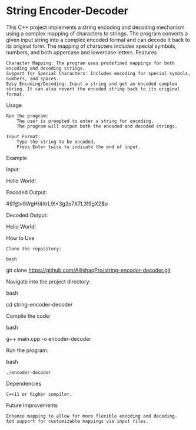 # String Encoder-Decoder

This C++ project implements a string encoding and decoding mechanism using a complex mapping of characters to strings. The program converts a given input string into a complex encoded format and can decode it back to its original form. The mapping of characters includes special symbols, numbers, and both uppercase and lowercase letters.
Features

    Character Mapping: The program uses predefined mappings for both encoding and decoding strings.
    Support for Special Characters: Includes encoding for special symbols, numbers, and spaces.
    Easy Encoding/Decoding: Input a string and get an encoded complex string. It can also revert the encoded string back to its original format.

Usage

    Run the program:
        The user is prompted to enter a string for encoding.
        The program will output both the encoded and decoded strings.

    Input Format:
        Type the string to be encoded.
        Press Enter twice to indicate the end of input.

Example

Input:

Hello World!

Encoded Output:

#*91@v*9WgH!4XrL9!*3g2o7X7L3!9gX2$o

Decoded Output:

Hello World!

How to Use

    Clone the repository:

    bash

git clone https://github.com/AliIshaqPro/string-encoder-decoder.git

Navigate into the project directory:

bash

cd string-encoder-decoder

Compile the code:

bash

g++ main.cpp -o encoder-decoder

Run the program:

bash

    ./encoder-decoder

Dependencies

    C++11 or higher compiler.

Future Improvements

    Enhance mapping to allow for more flexible encoding and decoding.
    Add support for customizable mappings via input files.
